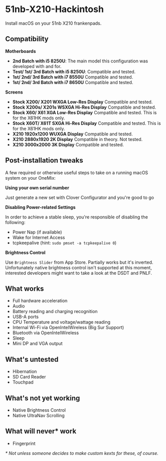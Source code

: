 # 51nb-X210-Hackintosh
Install macOS on your 51nb X210 frankenpads.

## Compatibility

**Motherboards**
- **2nd Batch with i5 8250U**: The main model this configuration was developed with and for.
- **Test/ 1st/ 3rd Batch with i5 8250U**: Compatible and tested.
- **1st/ 2nd/ 3rd Batch with i7 8550U** Compatible and tested.
- **1st/ 2nd/ 3rd Batch with i7 8650U** Compatible and tested.

**Screens**
- **Stock X200/ X201 WXGA Low-Res Display** Compatible and tested.
- **Stock X200s/ X201s WSXGA Hi-Res Display** Compatible and tested.
- **Stock X60/ X61 XGA Low-Res Display** Compatible and tested. This is for the X61HK mods only.
- **Stock X60T/ X61T SXGA Hi-Res Display** Compatible and tested. This is for the X61HK mods only.
- **X210 1920x1200 WUXGA Display** Compatible and tested.
- **X210 2880x1920 2K Display** Compatible in theory. Not tested.
- **X210 3000x2000 3K Display** Compatible and tested.
 
## Post-installation tweaks
A few required or otherwise useful steps to take on a running macOS system on your OneMix:

**Using your own serial number**

Just generate a new set with Clover Configurator and you're good to go

**Disabling Power-related Settings**

In order to achieve a stable sleep, you're responsible of disabling the following:
- Power Nap (if available)
- Wake for Internet Access
- tcpkeepalive (hint: `sudo pmset -a tcpkeepalive 0`)

**Brightness Control**

Use `Brightness Slider` from App Store. Partially works but it's inverted. Unfortunately native brightness control isn't supported at this moment, interested developers might want to take a look at the DSDT and PNLF.

## What works

- Full hardware acceleration
- Audio
- Battery reading and charging recognition
- USB-A ports
- CPU Temperature and voltage/wattage reading
- Internal Wi-Fi via OpenIntelWireless (Big Sur Support)
- Bluetooth via OpenIntelWireless
- Sleep
- Mini DP and VGA output

## What's untested

- Hibernation
- SD Card Reader
- Touchpad

## What's not yet working

- Native Brightness Control
- Native UltraNav Scrolling

## What will never* work

- Fingerprint

_* Not unless someone decides to make custom kexts for these, of course._
